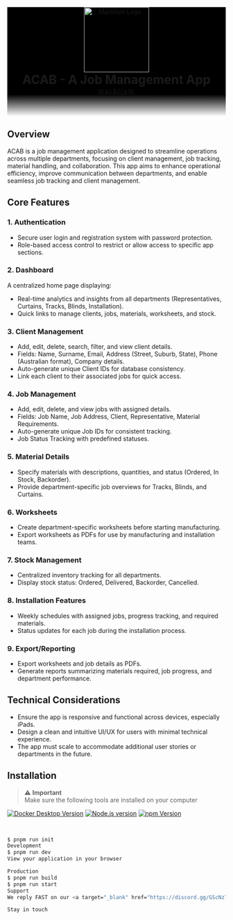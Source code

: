 <div style="background: black;">
<p align="center" style="margin: 0;">
  <a href="https://dev.marblism.com" target="blank">
    <img src="https://marblism-dashboard-api--production-public.s3.us-west-1.amazonaws.com/marblism-logo.png" height="150" alt="Marblism Logo" />
  </a>
</p>
<h1 align="center" style="margin: 0;">ACAB - A Job Management App</h1>

<a  style="margin: 0;" target="_blank" href="https://marblism.com">
<p align="center" style="margin: 0; letter-spacing: 3px;
text-decoration: none;">
marblism
</p>
</a>
</div>
<div style="height: 50px; background: linear-gradient(#000000, transparent);"></div>

## Overview

ACAB is a job management application designed to streamline operations across multiple departments, focusing on client management, job tracking, material handling, and collaboration. This app aims to enhance operational efficiency, improve communication between departments, and enable seamless job tracking and client management.

## Core Features

### 1. Authentication

- Secure user login and registration system with password protection.
- Role-based access control to restrict or allow access to specific app sections.

### 2. Dashboard

A centralized home page displaying:

- Real-time analytics and insights from all departments (Representatives, Curtains, Tracks, Blinds, Installation).
- Quick links to manage clients, jobs, materials, worksheets, and stock.

### 3. Client Management

- Add, edit, delete, search, filter, and view client details.
- Fields: Name, Surname, Email, Address (Street, Suburb, State), Phone (Australian format), Company details.
- Auto-generate unique Client IDs for database consistency.
- Link each client to their associated jobs for quick access.

### 4. Job Management

- Add, edit, delete, and view jobs with assigned details.
- Fields: Job Name, Job Address, Client, Representative, Material Requirements.
- Auto-generate unique Job IDs for consistent tracking.
- Job Status Tracking with predefined statuses.

### 5. Material Details

- Specify materials with descriptions, quantities, and status (Ordered, In Stock, Backorder).
- Provide department-specific job overviews for Tracks, Blinds, and Curtains.

### 6. Worksheets

- Create department-specific worksheets before starting manufacturing.
- Export worksheets as PDFs for use by manufacturing and installation teams.

### 7. Stock Management

- Centralized inventory tracking for all departments.
- Display stock status: Ordered, Delivered, Backorder, Cancelled.

### 8. Installation Features

- Weekly schedules with assigned jobs, progress tracking, and required materials.
- Status updates for each job during the installation process.

### 9. Export/Reporting

- Export worksheets and job details as PDFs.
- Generate reports summarizing materials required, job progress, and department performance.

## Technical Considerations

- Ensure the app is responsive and functional across devices, especially iPads.
- Design a clean and intuitive UI/UX for users with minimal technical experience.
- The app must scale to accommodate additional user stories or departments in the future.

## Installation

<div style="color: red;">

> ⚠️ **Important**<br/>Make sure the following tools are installed on your computer

<p align="center">

<a target="_blank" href="https://www.docker.com/get-started/">![Docker Desktop Version](https://img.shields.io/badge/Docker%20Desktop-4.19.0-black?logo=docker)</a>
<a target="_blank" href="https://nodejs.org/en">![Node.js version](https://img.shields.io/badge/Node.js-20.11.0-black?logo=nodedotjs)</a>
<a target="_blank" href="https://www.npmjs.com/">![npm Version](https://img.shields.io/badge/npm-10.2.4-black?logo=npm)</a>

</p>
</div>

<br />

```bash
$ pnpm run init
Development
$ pnpm run dev
View your application in your browser

Production
$ pnpm run build
$ pnpm run start
Support
We reply FAST on our <a target="_blank" href="https://discord.gg/GScNz7kAEu">Discord server</a>.

Stay in touch
```
